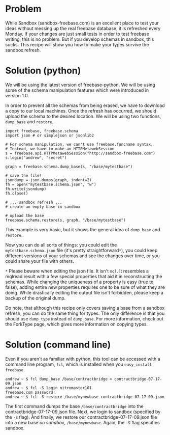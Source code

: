 # Problem #
While Sandbox (sandbox-freebase.com) is an excellent place to test your ideas without messing up the real freebase database, it is refreshed every Monday. If your changes are just small tests in order to test freebase writing, this is no problem. But if you develop schemas in sandbox, this sucks. This recipe will show you how to make your types survive the sandbox refresh.

# Solution (python) #
We will be using the latest version of freebase-python. We will be using some of the schema manipulation features which were introduced in version 1.0.

In order to prevent all the schemas from being erased, we have to download a copy to our local machines. Once the refresh has occurred, we should upload the schema to the desired location. We will be using two functions, `dump_base` and `restore`.

```
import freebase, freebase.schema
import json # or simplejson or jsonlib2

# For schema manipulation, we can't use freebase.funcname syntax.
# Instead, we have to make an HTTPMetawebSession
s = freebase.api.HTTPMetawebSession("http://sandbox-freebase.com")
s.login("andrew", "secret")

graph = freebase.schema.dump_base(s, "/base/mytestbase")

# save the file!
jsondump = json.dumps(graph, indent=2)
fh = open("mytestbase.schema.json", "w")
fh.write(jsondump)
fh.close()

# ... sandbox refresh ...
# create an empty base in sandbox

# upload the base
freebase.schema.restore(s, graph, "/base/mytestbase")
```

This example is very basic, but it shows the general idea of `dump_base` and `restore`.

Now you can do all sorts of things: you could edit the `mytestbase.schema.json` file (it's pretty straightforward`*`), you could keep different versions of your schemas and see the changes over time, or you could share your file with others.

`*` Please beware when editing the json file. It isn't `mql`. It resembles a mqlread result with a few special properties that aid it in reconstructing the schemas. While changing the uniqueness of a property is easy (true to false), adding entire new properties requires one to be sure of what they are doing. While drastically editing the output file isn't forbidden, please keep a backup of the original dump.

Do note, that although this recipe only covers saving a base from a sandbox refresh, you can do the same thing for types. The only difference is that you should use `dump_type` instead of `dump_base`. For more information, check out the ForkType page, which gives more information on copying types.

# Solution (command line) #
Even if you aren't as familiar with python, this tool can be accessed with a command line program, `fcl`, which is installed when you `easy_install freebase`.
```
andrew ~ $ fcl dump_base /base/contractbridge > contractbridge-07-17-09.json
andrew ~ $ fcl -S login nitromaster101
freebase.com password: 
andrew ~ $ fcl -S restore /base/mynewbase contractbridge-07-17-09.json 
```
The first command dumps the base `/base/contractbridge` into the contractbridge-07-17-09.json file. Next, we login to sandbox (specified by the `-S` flag). And finally, we restore our contractbridge-07-17-09.json file into a new base _on sandbox_, `/base/mynewbase`. Again, the `-S` flag specifies sandbox.